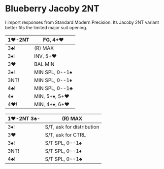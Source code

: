 # Blueberry Jacoby 2NT

I import responses from Standard Modern Precision.  Its Jacoby 2NT variant
better fits the limited major suit opening.

| 1♥-2NT | FG, 4+♥ |
|--------|---------|
| 3♣!    | (R) MAX
| 3♦!    | INV, 5+♥
| 3♥     | BAL MIN
| 3♠!    | MIN SPL, 0--1♠
| 3NT!   | MIN SPL, 0--1♦
| 4♣!    | MIN SPL, 0--1♣
| 4♦     | MIN, 5+♦, 5+♥
| 4♥!    | MIN, 4+♠, 6+♥

| 1♥-2NT 3♣- | (R) MAX |
|------------|---------|
| 3♦!        | S/T, ask for distribution
| 3♥         | S/T, ask for CTRL
| 3♠!        | S/T SPL, 0--1♠
| 3NT!       | S/T SPL, 0--1♦
| 4♣!        | S/T SPL, 0--1♣
